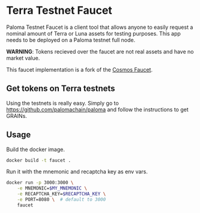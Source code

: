 # Terra Testnet Faucet

Paloma Testnet Faucet is a client tool that allows anyone to easily request a nominal amount of Terra or Luna assets for testing purposes. This app needs to be deployed on a Paloma testnet full node.

**WARNING**: Tokens recieved over the faucet are not real assets and have no market value.

This faucet implementation is a fork of the [Cosmos Faucet](https://github.com/cosmos/faucet).

## Get tokens on Terra testnets

Using the testnets is really easy. Simply go to https://github.com/palomachain/paloma and follow the instructions to get GRAINs. 

## Usage

Build the docker image.

```bash
docker build -t faucet .
```

Run it with the mnemonic and recaptcha key as env vars.

```bash
docker run -p 3000:3000 \
    -e MNEMONIC=$MY_MNEMONIC \
    -e RECAPTCHA_KEY=$RECAPTCHA_KEY \
    -e PORT=8080 \  # default to 3000
    faucet
```
